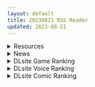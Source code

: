 ```yaml
---
layout: default
title: 20230821 RSS Reader
updated: 2023-08-21
---
```


<details class='content-parent'>
<summary>
Resources
</summary>
<details class='content-child'>
<summary>
<span class='rss-title'> [陸の孤島亭 (しゃよー)] 田舎にはこれくらいしか娯楽がない 4 (オリジナル) </span> <a class='rss-link' href='https://gmgard.com/gm123391' target='_blank'>&nbsp;</a>
<div class='rss-published'> 🕛 20230820 18:37:30</div>
</summary>
<img src="https://static.gmgard.us/Images/upload/37195210237300235.jpg" /><br /><p>下乡开后宫第四集。（评论区有1-4集的汉化资源合集）</p>
</details>
<details class='content-child'>
<summary>
<span class='rss-title'> [RJ01089932][Etori]金髪の妹~睡眠姦[1.83GB] </span> <a class='rss-link' href='https://gmgard.com/gm123388' target='_blank'>&nbsp;</a>
<div class='rss-published'> 🕛 20230820 18:08:30</div>
</summary>
<img src="https://static.gmgard.us/Images/upload/17334210134051298.jpg" /><br /><p>+ゲーム紹介:
-シーンが 3 つある、女の子の 3 つの寝姿勢が含まれています。
-マウスを使用して上下に移動してアクションを行動します。
-女の子の別の角度の小さな画面があります。 アクションをよりよく見るのに役立ちます。
-機器のロックを解除してアップグレードすると、検出されることなく安全に彼女に触れることができます。
-彼女の体に触ったり、絞ったり、なめたり、中出し、オナになど、</p>
</details>
<details class='content-child'>
<summary>
<span class='rss-title'> [RJ01083144][RETU]FLYING FORTRESS ~中空の要塞~[PC+安卓 480MB] </span> <a class='rss-link' href='https://gmgard.com/gm123389' target='_blank'>&nbsp;</a>
<div class='rss-published'> 🕛 20230820 18:07:55</div>
</summary>
<img src="https://static.gmgard.us/Images/upload/2144210136562087.jpg" /><br /><p>手机端可以用maldiVes可以打开(文件内附)</p>
</details>
<details class='content-child'>
<summary>
<span class='rss-title'> [自購][p站id=284551][FED]Fanbox合集(截止23.08.21)[1.02G] </span> <a class='rss-link' href='https://gmgard.com/gm123390' target='_blank'>&nbsp;</a>
<div class='rss-published'> 🕛 20230820 18:06:58</div>
</summary>
<img src="https://static.gmgard.us/Images/upload/26231210143063867.jpg" /><br /><p>

注意：禁止轉載！！！

※注意※ 不是最高檔，也沒有整理 ※注意※

</p>
</details>
<details class='content-child'>
<summary>
<span class='rss-title'> [佳奈助汉化组](C102) [きつね屋 (リーフィ)] わんわんココナちゃん (ブルーアーカイブ) [DL版] </span> <a class='rss-link' href='https://gmgard.com/gm123387' target='_blank'>&nbsp;</a>
<div class='rss-published'> 🕛 20230820 18:06:34</div>
</summary>
<img src="https://static.gmgard.us/Images/upload/19558210122054170.jpg" /><br /><p>虽然说了不打算抢本子做，但是还是做了一本，主要还是看生肉版乐了，一个小小的本子充满了各种细节，看完后只能说：心奈专武没满的主动退群吧.jpg。原来我没满啊？</p>
</details>
<details class='content-child'>
<summary>
<span class='rss-title'> [村长个人汉化] [RJ423147] [星井工房 (星井ガル)] 輝装星姫アステリア2 逆心の偽愛堕焉 </span> <a class='rss-link' href='https://gmgard.com/gm123386' target='_blank'>&nbsp;</a>
<div class='rss-published'> 🕛 20230820 15:50:44</div>
</summary>
<img src="https://static.gmgard.us/Images/upload/36812202350439960.jpg" /><br /><p>村长原话：
同志们好啊，村长又来了，这次又是大长篇填坑，又是将近700页的CG，内容就是接着上一部继续恶堕绿毛妹子（其实是红毛）然后又加了一个新人物，毕竟只有一个还是有点无聊，反正剧情还是那么长继续分段翻译好了。最后是本期的正能量：忽冷忽热爱感冒，最近甲流很厉害啊，而且马上要寒潮降温了大家要注意身体，不然就会身体虚弱然后被恶堕了（那岂不美哉？），这次就到这我们下次再见</p>
</details>
<details class='content-child'>
<summary>
<span class='rss-title'> 【新汉化作品】[AMUSE CRAFT EROTICA] 幼なじみお嬢様とHでヒミツな同棲生活 / 与青梅竹马大小姐甜密性福的同居生活 汉化硬盘版[风音あかり个人汉化][1.62G][BDOD] </span> <a class='rss-link' href='https://www.south-plus.net/read.php?tid=1921362' target='_blank'>&nbsp;</a>
<div class='rss-published'> 🕛 20230820 14:19:42</div>
</summary>
<img src='https://img.imoutomoe.net/\images/2023/08/20/0.jpg'/>
<img src='https://img.imoutomoe.net/\images/2023/08/20/1625ef4c4d1ac62d5.jpg'/>
<img src='https://img.imoutomoe.net/\images/2023/08/20/28540e6e6e0e3e6e0.jpg'/>
幼なじみお嬢様とHでヒミツな同棲生活 （このタイ ..
</details>
<details class='content-child'>
<summary>
<span class='rss-title'> [无修正][未知字幕组][milky] 股人タクシー 獲物 1-5 </span> <a class='rss-link' href='https://gmgard.com/gm123385' target='_blank'>&nbsp;</a>
<div class='rss-published'> 🕛 20230820 12:07:22</div>
</summary>
<img src="https://iili.io/HbIxxQ1.gif" /><br /><p>出租车司机对女性实施偷拍 恐吓 威胁</p>
</details>
<details class='content-child'>
<summary>
<span class='rss-title'> [R18资源相关][悬赏金额: 250]求r18mmd mega转od盘的,还是鸭鸭 </span> <a class='rss-link' href='https://gmgard.com/gm123384' target='_blank'>&nbsp;</a>
<div class='rss-published'> 🕛 20230820 06:27:32</div>
</summary>
<img src="https://static.gmgard.us/Images/upload/1458201319214609.jpg" /><br /><p>https://mega.nz/file/wcBTyYhI#tmMYpqg4RTa1fNxxidLnuyyrVZGPB_acHxvSXPFfl1I
https://mega.nz/file/sApw0CQI#h3hZ9qmT0FhwoYfwcG8LnxzyRyf_U15d6tJ5uJoXYKs
https://mega.nz/file/BB5g3aAQ#NbS86y1lkZp2dx4IDFh16w</p>
</details>

</details>
<details class='content-parent'>
<summary>
News
</summary>

</details>
<details class='content-parent'>
<summary>
DLsite Game Ranking
</summary>
<details class='content-child'>
<summary>
<span class='rss-title'> 護身術道場 秘密のNTRレッスン -葵編- [WAKUWAKU] </span> <a class='rss-link' href='https://www.dlsite.com/maniax/work/=/product_id/RJ01083821.html' target='_blank'>&nbsp;</a>
<div class='rss-published'> 🕛 20230821 13:08:37</div>
</summary>
<img src ="http://img.dlsite.jp/modpub/images2/work/doujin/RJ01084000/RJ01083821_img_main.jpg"/><br/>護身術道場 秘密のNTRレッスンのDLCをプレイする為には、別途ゲーム本体が必要です。山神の娘である葵ちゃんと主人公のストーリーを描いています。
</details>
<details class='content-child'>
<summary>
<span class='rss-title'> バレないように裸コートで露出するセレカさん [しーぶるそふと] </span> <a class='rss-link' href='https://www.dlsite.com/maniax/work/=/product_id/RJ01062825.html' target='_blank'>&nbsp;</a>
<div class='rss-published'> 🕛 20230821 13:08:37</div>
</summary>
<img src ="http://img.dlsite.jp/modpub/images2/work/doujin/RJ01063000/RJ01062825_img_main.jpg"/><br/>過激な露出がしたい vs 過激なほどバレやすくなる! あなたはバレない? ドキドキ感異常! 新感覚の3Dステルス露出アクションゲーム
</details>
<details class='content-child'>
<summary>
<span class='rss-title'> 満車率300% 弐:Append.2 ハコヅメ連結ぱっち [ベルゼブブ] </span> <a class='rss-link' href='https://www.dlsite.com/maniax/work/=/product_id/RJ01026171.html' target='_blank'>&nbsp;</a>
<div class='rss-published'> 🕛 20230821 13:08:37</div>
</summary>
<img src ="http://img.dlsite.jp/modpub/images2/work/doujin/RJ01027000/RJ01026171_img_main.jpg"/><br/>満車率300%弐のアップグレードデータです。
</details>
<details class='content-child'>
<summary>
<span class='rss-title'> 護身術道場 秘密のNTRレッスン [WAKUWAKU] </span> <a class='rss-link' href='https://www.dlsite.com/maniax/work/=/product_id/RJ01053661.html' target='_blank'>&nbsp;</a>
<div class='rss-published'> 🕛 20230821 13:08:37</div>
</summary>
<img src ="http://img.dlsite.jp/modpub/images2/work/doujin/RJ01054000/RJ01053661_img_main.jpg"/><br/>これはシミュレーション系のエロゲーで、ユーモアな要素が盛り込まれています。
</details>
<details class='content-child'>
<summary>
<span class='rss-title'> Ruled by Rule ～規則支配～ [KineticDog] </span> <a class='rss-link' href='https://www.dlsite.com/maniax/work/=/product_id/RJ01073903.html' target='_blank'>&nbsp;</a>
<div class='rss-published'> 🕛 20230821 13:08:37</div>
</summary>
<img src ="http://img.dlsite.jp/modpub/images2/work/doujin/RJ01074000/RJ01073903_img_main.jpg"/><br/>強姦や催眠洗脳のエッチ要素を主に、戦闘も含むRPGです。エッチな内容は戦闘部分に重点を置いており、戦闘敗北CGを待つことはなくエロ演出はすべて戦闘シーンで行われます。
</details>

</details>
<details class='content-parent'>
<summary>
DLsite Voice Ranking
</summary>
<details class='content-child'>
<summary>
<span class='rss-title'> 【傲嬌雌小鬼】家裡出現可愛的兔妖,只好勉為其難當她的奴僕了?【中文音聲】 [Bedtime Story 被談聲聆] </span> <a class='rss-link' href='https://www.dlsite.com/maniax/work/=/product_id/RJ01083417.html' target='_blank'>&nbsp;</a>
<div class='rss-published'> 🕛 20230821 13:08:40</div>
</summary>
<img src ="http://img.dlsite.jp/modpub/images2/work/doujin/RJ01084000/RJ01083417_img_main.jpg"/><br/>某天加班回到家,竟發現家裡有個長著兔耳朵、奇裝異服的小女孩!? 「當本小姐的奴僕,供養本小姐吧。」 面對她突如其來的要求,難道只能答應了嗎……?
</details>
<details class='content-child'>
<summary>
<span class='rss-title'> 【簡体中文字幕】弱いオスであるあなたを許してあげます2～シスターカレン様のガチ恋射精管理調教～ [YAO] </span> <a class='rss-link' href='https://www.dlsite.com/maniax/work/=/product_id/RJ01073853.html' target='_blank'>&nbsp;</a>
<div class='rss-published'> 🕛 20230821 13:08:40</div>
</summary>
<img src ="http://img.dlsite.jp/modpub/images2/work/doujin/RJ01074000/RJ01073853_img_main.jpg"/><br/>劣ったオスであるあなたがオス同士の競を降りてオナニーで無駄撃ちすることを許してあげます。その条件は、女性とのセックスを辞退し、オマンコと無縁の人生を送ることを誓うこと――
</details>
<details class='content-child'>
<summary>
<span class='rss-title'> 超能力学園トップの俺が学園2位の後輩女子にハメられて敗北奴隷になるまで [Cream Pan] </span> <a class='rss-link' href='https://www.dlsite.com/maniax/work/=/product_id/RJ01074683.html' target='_blank'>&nbsp;</a>
<div class='rss-published'> 🕛 20230821 13:08:40</div>
</summary>
<img src ="http://img.dlsite.jp/modpub/images2/work/doujin/RJ01075000/RJ01074683_img_main.jpg"/><br/>学園一位からの惨めな転落劇!美少女後輩の能力と言葉で弄ばれ、トップとして、男としてのプライドがズタズタに…
</details>
<details class='content-child'>
<summary>
<span class='rss-title'> 小穴按摩・特别之夜 [青春×フェティシズム] </span> <a class='rss-link' href='https://www.dlsite.com/maniax/work/=/product_id/RJ01078989.html' target='_blank'>&nbsp;</a>
<div class='rss-published'> 🕛 20230821 13:08:40</div>
</summary>
<img src ="http://img.dlsite.jp/modpub/images2/work/doujin/RJ01079000/RJ01078989_img_main.jpg"/><br/>青春岁月,没有又如何。但仅限今晚也好,请过上充满欢乐甜美色色的一晚吧!仅限一晚的按摩师女主角们大集结♪为您献上极致色情的集锦型物语。成年人的青春,要体验一下看看吗?
</details>
<details class='content-child'>
<summary>
<span class='rss-title'> 【添い寝えっち】甘やかし上手で癒してくれる同棲お姉ちゃん。【癒しおま◯こ】 [桃色みんと] </span> <a class='rss-link' href='https://www.dlsite.com/maniax/work/=/product_id/RJ01065779.html' target='_blank'>&nbsp;</a>
<div class='rss-published'> 🕛 20230821 13:08:40</div>
</summary>
<img src ="http://img.dlsite.jp/modpub/images2/work/doujin/RJ01066000/RJ01065779_img_main.jpg"/><br/>貴方を溺愛して止まないエッチなお姉ちゃんに密着され、ひたすら甘やかし添い寝で囁きおま◯こをされたい…。「君だけの甘トロ溺愛おまんこで...おかしくなっちゃえ...♪」甘えん坊の貴方を小さい頃からお世話してくれるドスケベなお姉ちゃん。大きなおっぱいに包まれる贅沢なぬくぬくオマ◯コ性活を始めてみませんか?
</details>

</details>
<details class='content-parent'>
<summary>
DLsite Comic Ranking
</summary>
<details class='content-child'>
<summary>
<span class='rss-title'> メイド教育3-没落貴族瑠璃川椿- [きょくちょ局] </span> <a class='rss-link' href='https://www.dlsite.com/maniax/work/=/product_id/RJ417751.html' target='_blank'>&nbsp;</a>
<div class='rss-published'> 🕛 20230821 13:08:44</div>
</summary>
<img src ="http://img.dlsite.jp/modpub/images2/work/doujin/RJ418000/RJ417751_img_main.jpg"/><br/>『メイド教育。』第三弾! 昨晩の『教育』から一夜明け、ご主人様に呼び出された元貴族、瑠璃川 椿は、後輩が側にいるにも関わらず、廊下で手淫され想像以上に感じてしまう…。 自分の身体の変化に戸惑いつつも、貴族の誇りを失わぬように気丈に振る舞う椿… 。だが、毎日続く変態的なメイド教育に、次第に心と身体を快楽に蝕まれていく…!  恥辱にまみれた表情を浮かべ白く柔らかいおっぱいをさらす元令嬢の痴態をぜひご堪能くださいっ!
</details>
<details class='content-child'>
<summary>
<span class='rss-title'> 夏のヤリなおし4 [水蓮の宿] </span> <a class='rss-link' href='https://www.dlsite.com/maniax/work/=/product_id/RJ01073324.html' target='_blank'>&nbsp;</a>
<div class='rss-published'> 🕛 20230821 13:08:44</div>
</summary>
<img src ="http://img.dlsite.jp/modpub/images2/work/doujin/RJ01074000/RJ01073324_img_main.jpg"/><br/>夏×田舎×隣家の美人母×汗だくセックス  誰もが一度は夢想し求めたであろう 最高の‘夏’をサークル‘水蓮の宿’が描き出す  幼馴染の母(元教師)xかつての教え子
</details>
<details class='content-child'>
<summary>
<span class='rss-title'> コミケで憑依!ブル●カドスケベコスプレイヤーを乗っ取りテイクアウト [憑依ラヴァー] </span> <a class='rss-link' href='https://www.dlsite.com/maniax/work/=/product_id/RJ01075893.html' target='_blank'>&nbsp;</a>
<div class='rss-published'> 🕛 20230821 13:08:44</div>
</summary>
<img src ="http://img.dlsite.jp/modpub/images2/work/doujin/RJ01076000/RJ01075893_img_main.jpg"/><br/>コスプレ美女のカラダでレズえっち♪
</details>
<details class='content-child'>
<summary>
<span class='rss-title'> Bokki like a rock [F.W.ZHolic] </span> <a class='rss-link' href='https://www.dlsite.com/maniax/work/=/product_id/RJ01087760.html' target='_blank'>&nbsp;</a>
<div class='rss-published'> 🕛 20230821 13:08:44</div>
</summary>
<img src ="http://img.dlsite.jp/modpub/images2/work/doujin/RJ01088000/RJ01087760_img_main.jpg"/><br/>ふたなりぼっちちゃん
</details>
<details class='content-child'>
<summary>
<span class='rss-title'> シスターマ〇ンの聖なる懺悔室 [O.N Art Works] </span> <a class='rss-link' href='https://www.dlsite.com/maniax/work/=/product_id/RJ01080978.html' target='_blank'>&nbsp;</a>
<div class='rss-published'> 🕛 20230821 13:08:44</div>
</summary>
<img src ="http://img.dlsite.jp/modpub/images2/work/doujin/RJ01081000/RJ01080978_img_main.jpg"/><br/>船長が視聴者の異常性癖を聞き、その汚らわしい思いを浄化する本となります
</details>

</details>
